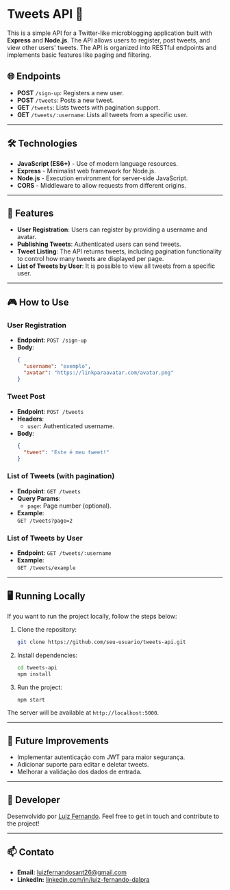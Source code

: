 # Tweets API 🚀

This is a simple API for a Twitter-like microblogging application built with **Express** and **Node.js**. The API allows users to register, post tweets, and view other users' tweets. The API is organized into RESTful endpoints and implements basic features like paging and filtering.

## 🌐 Endpoints

- **POST** `/sign-up`: Registers a new user.
- **POST** `/tweets`: Posts a new tweet.
- **GET** `/tweets`: Lists tweets with pagination support.
- **GET** `/tweets/:username`: Lists all tweets from a specific user.

---

## 🛠️ Technologies

- **JavaScript (ES6+)** - Use of modern language resources.
- **Express** - Minimalist web framework for Node.js.
- **Node.js** - Execution environment for server-side JavaScript.
- **CORS** - Middleware to allow requests from different origins.

---

## 🚀 Features

- **User Registration**: Users can register by providing a username and avatar.
- **Publishing Tweets**: Authenticated users can send tweets.
- **Tweet Listing**: The API returns tweets, including pagination functionality to control how many tweets are displayed per page.
- **List of Tweets by User**: It is possible to view all tweets from a specific user.

---

## 🎮 How to Use

### **User Registration**

- **Endpoint**: `POST /sign-up`
- **Body**:
    ```json
    {
      "username": "exemplo",
      "avatar": "https://linkparaavatar.com/avatar.png"
    }
    ```

### **Tweet Post**

- **Endpoint**: `POST /tweets`
- **Headers**:  
  - `user`: Authenticated username.
- **Body**:
    ```json
    {
      "tweet": "Este é meu tweet!"
    }
    ```

### **List of Tweets (with pagination)**

- **Endpoint**: `GET /tweets`
- **Query Params**:  
  - `page`: Page number (optional).
- **Example**:  
  `GET /tweets?page=2`

### **List of Tweets by User**

- **Endpoint**: `GET /tweets/:username`
- **Example**:  
  `GET /tweets/example`

---

## 🖥️ Running Locally

If you want to run the project locally, follow the steps below:

1. Clone the repository:

    ```bash
    git clone https://github.com/seu-usuario/tweets-api.git
    ```

2. Install dependencies:

    ```bash
    cd tweets-api
    npm install
    ```

3. Run the project:

    ```bash
    npm start
    ```

The server will be available at `http://localhost:5000`.

---

## 📝 Future Improvements

- Implementar autenticação com JWT para maior segurança.
- Adicionar suporte para editar e deletar tweets.
- Melhorar a validação dos dados de entrada.

---

## 👤 Developer

Desenvolvido por [Luiz Fernando](https://github.com/luuizfernando). Feel free to get in touch and contribute to the project!

---

## 📫 Contato

- **Email:** [luizfernandosant26@gmail.com](mailto:luizfernandosant26@gmail.com)
- **LinkedIn:** [linkedin.com/in/luiz-fernando-dalpra](https://linkedin.com/in/luiz-fernando-dalpra)
